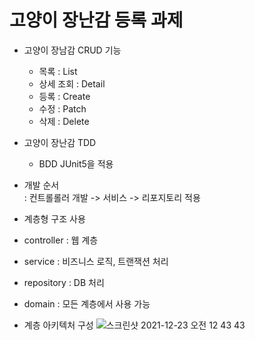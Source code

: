# 고양이 장난감 등록 과제

* 고양이 장남감 CRUD 기능
  * 목록 : List
  * 상세 조회 : Detail
  * 등록 : Create
  * 수정 : Patch
  * 삭제 : Delete

* 고양이 장난감 TDD 
    * BDD JUnit5을 적용
    
* 개발 순서  
  : 컨트롤롤러 개발 -> 서비스 -> 리포지토리 적용

* 계층형 구조 사용
 * controller : 웹 계층 
 * service : 비즈니스 로직, 트랜잭션 처리
 * repository : DB 처리
 * domain : 모든 계층에서 사용 가능

* 계층 아키텍처 구성
![스크린샷 2021-12-23 오전 12 43 43](https://user-images.githubusercontent.com/68071599/147118245-a879496d-e642-48fe-a596-cd003cb9f8f2.png)



